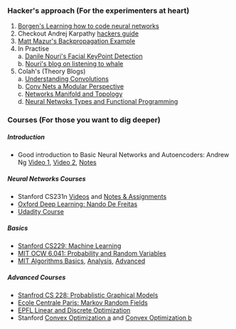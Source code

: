 
### Hacker's approach (For the experimenters at heart)
1. [Borgen's Learning how to code neural networks](https://medium.com/learning-new-stuff/how-to-learn-neural-networks-758b78f2736e#.7h9oewp6f)
2. Checkout Andrej Karpathy [hackers guide](http://karpathy.github.io/neuralnets/)
3. [Matt Mazur's Backpropagation Example](https://mattmazur.com/2015/03/17/a-step-by-step-backpropagation-example/)
4. In Practise   
   a. [Danile Nouri's Facial KeyPoint Detection](http://danielnouri.org/notes/2014/12/17/using-convolutional-neural-nets-to-detect-facial-keypoints-tutorial/)  
   b. [Nouri's blog on listening to whale](http://danielnouri.org/notes/2014/01/10/using-deep-learning-to-listen-for-whales/)
5. Colah's (Theory Blogs)  
  a. [Understanding Convolutions](http://colah.github.io/posts/2014-07-Understanding-Convolutions/)  
  b. [Conv Nets a Modular Perspective](http://colah.github.io/posts/2014-07-Conv-Nets-Modular/)  
  c. [Networks Manifold and Topology](http://colah.github.io/posts/2014-03-NN-Manifolds-Topology/)  
  d. [Neural Netwoks Types and Functional Programming](http://colah.github.io/posts/2015-09-NN-Types-FP/)  
  
### Courses (For those you want to dig deeper)

##### Introduction
* Good introduction to Basic Neural Networks and Autoencoders: Andrew Ng [Video 1](https://web.stanford.edu/class/cs294a/video1.html), [Video 2](https://web.stanford.edu/class/cs294a/videor2.html), [Notes](https://web.stanford.edu/class/cs294a/handouts.html)
 
##### Neural Networks Courses
* Stanford CS231n [Videos](https://www.youtube.com/watch?v=2uiulzZxmGg) and [Notes & Assignments](http://cs231n.github.io/)
* [Oxford Deep Learning: Nando De Freitas](https://www.youtube.com/watch?v=PlhFWT7vAEw)
* [Udadity Course](https://www.udacity.com/course/deep-learning--ud730)

##### Basics
* [Stanford CS229: Machine Learning](https://see.stanford.edu/Course/CS229)
* [MIT OCW 6.041: Probability and Random Variables](http://ocw.mit.edu/courses/electrical-engineering-and-computer-science/6-041-probabilistic-systems-analysis-and-applied-probability-fall-2010/index.htm)
* [MIT Algorithms Basics](http://ocw.mit.edu/courses/electrical-engineering-and-computer-science/6-006-introduction-to-algorithms-fall-2011/), [Analysis](http://ocw.mit.edu/courses/electrical-engineering-and-computer-science/6-046j-design-and-analysis-of-algorithms-spring-2015/), [Advanced](http://people.csail.mit.edu/moitra/854.html)

##### Advanced Courses
* [Stanfrod CS 228: Probablistic Graphical Models](https://www.coursera.org/learn/probabilistic-graphical-models)
* [Ecole Centrale Paris: Markov Random Fields]()
* [EPFL Linear and Discrete Optimization](https://www.class-central.com/mooc/526/coursera-linear-and-discrete-optimization)
* Stanford [Convex Optimization a](https://see.stanford.edu/Course/EE364A) and [Convex Optimization b](https://see.stanford.edu/Course/EE364B)
